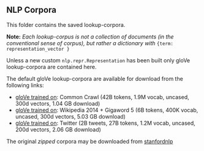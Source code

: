## NLP Corpora

This folder contains the saved lookup-corpora.

__Note:__
_Each lookup-corpus is not a collection of documents (in the conventional sense of corpus), but rather a dictionary with_ `{term: representation_vector }`

Unless a new custom `nlp.repr.Representation` has been built only gloVe lookup-corpora are contained here.

The default gloVe lookup-corpora are available for download from the following links:
 *  [gloVe trained on](https://s3.amazonaws.com/slack-pack-data/corpora/glove.6B.300d.txt): Common Crawl (42B tokens, 1.9M vocab, uncased, 300d vectors, 1.04 GB download)
 *  [gloVe trained on](https://s3.amazonaws.com/slack-pack-data/corpora/glove.42B.300d.txt): Wikipedia 2014 + Gigaword 5 (6B tokens, 400K vocab, uncased, 300d vectors, 5.03 GB download)
 *  [gloVe trained on](https://s3.amazonaws.com/slack-pack-data/corpora/glove.twitter.27B.200d.txt): Twitter (2B tweets, 27B tokens, 1.2M vocab, uncased, 200d vectors, 2.06 GB download)

The original *zipped* corpora may be downloaded from [stanfordnlp](http://nlp.stanford.edu/data/wordvecs/)
